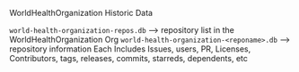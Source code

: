 WorldHealthOrganization Historic Data

`world-health-organization-repos.db`  --> repository list in the WorldHealthOrganization Org
`world-health-organization-<reponame>.db`  --> <reponame> repository information 
                     Each Includes Issues, users, PR, Licenses, Contributors, tags, releases, commits, starreds, dependents, etc
